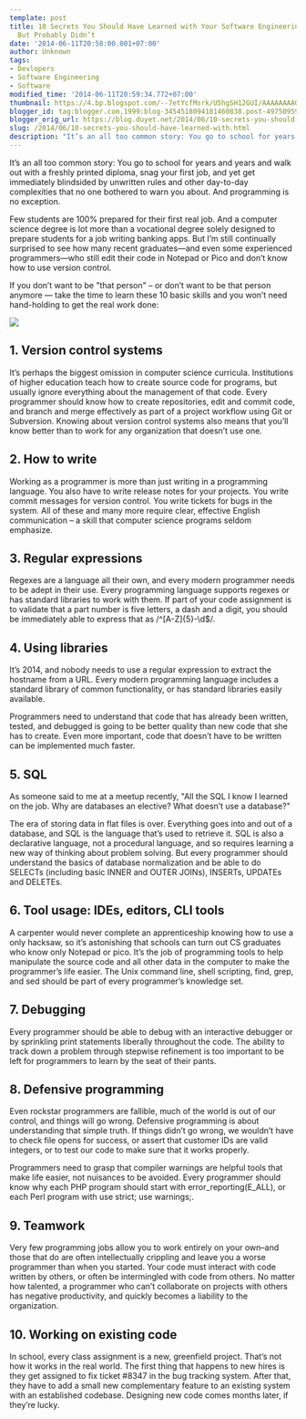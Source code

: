 ```yaml
---
template: post
title: 10 Secrets You Should Have Learned with Your Software Engineering Degree –
  But Probably Didn’t
date: '2014-06-11T20:58:00.001+07:00'
author: Unknown
tags:
- Devlopers
- Software Engineering
- Software
modified_time: '2014-06-11T20:59:34.772+07:00'
thumbnail: https://4.bp.blogspot.com/--7etYcfMsrk/U5hgSH12GUI/AAAAAAAAGso/9WpH-R4jsFg/s1600/shutterstock_150587633_techschool.jpg
blogger_id: tag:blogger.com,1999:blog-3454518094181460838.post-4975095902762048407
blogger_orig_url: https://blog.duyet.net/2014/06/10-secrets-you-should-have-learned-with.html
slug: /2014/06/10-secrets-you-should-have-learned-with.html
description: "It’s an all too common story: You go to school for years and years and walk out with a freshly printed diploma, snag your first job, and yet get immediately blindsided by unwritten rules and other day-to-day complexities that no one bothered to warn you about. And programming is no exception."
---
```


It’s an all too common story: You go to school for years and years and walk out with a freshly printed diploma, snag your first job, and yet get immediately blindsided by unwritten rules and other day-to-day complexities that no one bothered to warn you about. And programming is no exception.

Few students are 100% prepared for their first real job. And a computer science degree is lot more than a vocational degree solely designed to prepare students for a job writing banking apps. But I’m still continually surprised to see how many recent graduates—and even some experienced programmers—who still edit their code in Notepad or Pico and don’t know how to use version control.

If you don’t want to be "that person" – or don’t want to be that person anymore — take the time to learn these 10 basic skills and you won’t need hand-holding to get the real work done:

![](https://4.bp.blogspot.com/--7etYcfMsrk/U5hgSH12GUI/AAAAAAAAGso/9WpH-R4jsFg/s1600/shutterstock_150587633_techschool.jpg)

## 1. Version control systems ##

It’s perhaps the biggest omission in computer science curricula. Institutions of higher education teach how to create source code for programs, but usually ignore everything about the management of that code. Every programmer should know how to create repositories, edit and commit code, and branch and merge effectively as part of a project workflow using Git or Subversion. Knowing about version control systems also means that you’ll know better than to work for any organization that doesn’t use one.

## 2. How to write ##

Working as a programmer is more than just writing in a programming language. You also have to write release notes for your projects. You write commit messages for version control. You write tickets for bugs in the system. All of these and many more require clear, effective English communication – a skill that computer science programs seldom emphasize.

## 3. Regular expressions ##

Regexes are a language all their own, and every modern programmer needs to be adept in their use. Every programming language supports regexes or has standard libraries to work with them. If part of your code assignment is to validate that a part number is five letters, a dash and a digit, you should be immediately able to express that as /^[A-Z]{5}-\d$/.

## 4. Using libraries ##

It’s 2014, and nobody needs to use a regular expression to extract the hostname from a URL. Every modern programming language includes a standard library of common functionality, or has standard libraries easily available.

Programmers need to understand that code that has already been written, tested, and debugged is going to be better quality than new code that she has to create. Even more important, code that doesn’t have to be written can be implemented much faster.

## 5. SQL ##

As someone said to me at a meetup recently, "All the SQL I know I learned on the job. Why are databases an elective? What doesn’t use a database?"

The era of storing data in flat files is over. Everything goes into and out of a database, and SQL is the language that’s used to retrieve it. SQL is also a declarative language, not a procedural language, and so requires learning a new way of thinking about problem solving. But every programmer should understand the basics of database normalization and be able to do SELECTs (including basic INNER and OUTER JOINs), INSERTs, UPDATEs and DELETEs.

## 6. Tool usage: IDEs, editors, CLI tools ##

A carpenter would never complete an apprenticeship knowing how to use a only hacksaw, so it’s astonishing that schools can turn out CS graduates who know only Notepad or pico. It’s the job of programming tools to help manipulate the source code and all other data in the computer to make the programmer’s life easier. The Unix command line, shell scripting, find, grep, and sed should be part of every programmer’s knowledge set.

## 7. Debugging ##

Every programmer should be able to debug with an interactive debugger or by sprinkling print statements liberally throughout the code. The ability to track down a problem through stepwise refinement is too important to be left for programmers to learn by the seat of their pants.

## 8. Defensive programming ##

Even rockstar programmers are fallible, much of the world is out of our control, and things will go wrong. Defensive programming is about understanding that simple truth. If things didn’t go wrong, we wouldn’t have to check file opens for success, or assert that customer IDs are valid integers, or to test our code to make sure that it works properly.

Programmers need to grasp that compiler warnings are helpful tools that make life easier, not nuisances to be avoided. Every programmer should know why each PHP program should start with
error_reporting(E_ALL), or each Perl program with use strict; use warnings;.

## 9. Teamwork ##

Very few programming jobs allow you to work entirely on your own–and those that do are often intellectually crippling and leave you a worse programmer than when you started. Your code must interact with code written by others, or often be intermingled with code from others. No matter how talented, a programmer who can’t collaborate on projects with others has negative productivity, and quickly becomes a liability to the organization.

## 10. Working on existing code ##

In school, every class assignment is a new, greenfield project. That’s not how it works in the real world. The first thing that happens to new hires is they get assigned to fix ticket #8347 in the bug tracking system. After that, they have to add a small new complementary feature to an existing system with an established codebase. Designing new code comes months later, if they’re lucky.
